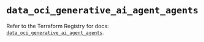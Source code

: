 # `data_oci_generative_ai_agent_agents`

Refer to the Terraform Registry for docs: [`data_oci_generative_ai_agent_agents`](https://registry.terraform.io/providers/hashicorp/oci/7.19.0/docs/data-sources/generative_ai_agent_agents).
